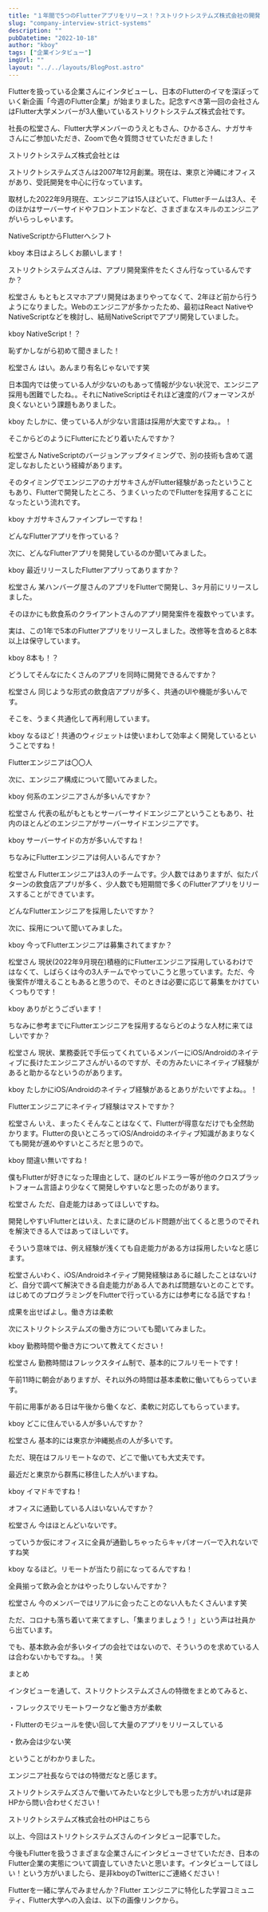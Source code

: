 ```yaml
---
title: "１年間で5つのFlutterアプリをリリース！？ストリクトシステムズ株式会社の開発効率がすごい"
slug: "company-interview-strict-systems"
description: ""
pubDatetime: "2022-10-18"
author: "kboy"
tags: ["企業インタビュー"]
imgUrl: ""
layout: "../../layouts/BlogPost.astro"
---
```



Flutterを扱っている企業さんにインタビューし、日本のFlutterのイマを深ぼっていく新企画「今週のFlutter企業」が始まりました。記念すべき第一回の会社さんはFlutter大学メンバーが3人働いているストリクトシステムズ株式会社です。



社長の松堂さん、Flutter大学メンバーのうえともさん、ひかるさん、ナガサキさんにご参加いただき、Zoomで色々質問させていただきました！



ストリクトシステムズ株式会社とは







ストリクトシステムズさんは2007年12月創業。現在は、東京と沖縄にオフィスがあり、受託開発を中心に行なっています。



取材した2022年9月現在、エンジニアは15人ほどいて、Flutterチームは3人、そのほかはサーバーサイドやフロントエンドなど、さまざまなスキルのエンジニアがいらっしゃいます。



NativeScriptからFlutterへシフト







kboy
本日はよろしくお願いします！



ストリクトシステムズさんは、アプリ開発案件をたくさん行なっているんですか？




松堂さん
もともとスマホアプリ開発はあまりやってなくて、2年ほど前から行うようになりました。Webのエンジニアが多かったため、最初はReact NativeやNativeScriptなどを検討し、結局NativeScriptでアプリ開発していました。




kboy
NativeScript！？



恥ずかしながら初めて聞きました！




松堂さん
はい。あんまり有名じゃないです笑



日本国内では使っている人が少ないのもあって情報が少ない状況で、エンジニア採用も困難でしたね。。それにNativeScriptはそれほど速度的パフォーマンスが良くないという課題もありました。




kboy
たしかに、使っている人が少ない言語は採用が大変ですよね。。！



そこからどのようにFlutterにたどり着いたんですか？




松堂さん
NativeScriptのバージョンアップタイミングで、別の技術も含めて選定しなおしたという経緯があります。



そのタイミングでエンジニアのナガサキさんがFlutter経験があったということもあり、Flutterで開発したところ、うまくいったのでFlutterを採用することになったという流れです。




kboy
ナガサキさんファインプレーですね！




どんなFlutterアプリを作っている？







次に、どんなFlutterアプリを開発しているのか聞いてみました。



kboy
最近リリースしたFlutterアプリってありますか？




松堂さん
某ハンバーグ屋さんのアプリをFlutterで開発し、3ヶ月前にリリースしました。



そのほかにも飲食系のクライアントさんのアプリ開発案件を複数やっています。



実は、この1年で5本のFlutterアプリをリリースしました。改修等を含めると8本以上は保守しています。




kboy
8本も！？



どうしてそんなにたくさんのアプリを同時に開発できるんですか？




松堂さん
同じような形式の飲食店アプリが多く、共通のUIや機能が多いんです。



そこを、うまく共通化して再利用しています。




kboy
なるほど！共通のウィジェットは使いまわして効率よく開発しているということですね！




Flutterエンジニアは〇〇人







次に、エンジニア構成について聞いてみました。



kboy
何系のエンジニアさんが多いんですか？




松堂さん
代表の私がもともとサーバーサイドエンジニアということもあり、社内のほとんどのエンジニアがサーバーサイドエンジニアです。




kboy
サーバーサイドの方が多いんですね！



ちなみにFlutterエンジニアは何人いるんですか？




松堂さん
Flutterエンジニアは3人のチームです。少人数ではありますが、似たパターンの飲食店アプリが多く、少人数でも短期間で多くのFlutterアプリをリリースすることができています。




どんなFlutterエンジニアを採用したいですか？







次に、採用について聞いてみました。



kboy
今ってFlutterエンジニアは募集されてますか？




松堂さん
現状(2022年9月現在)積極的にFlutterエンジニア採用しているわけではなくて、しばらくは今の3人チームでやっていこうと思っています。ただ、今後案件が増えることもあると思うので、そのときは必要に応じて募集をかけていくつもりです！




kboy
ありがとうございます！



ちなみに参考までにFlutterエンジニアを採用するならどのような人材に来てほしいですか？




松堂さん
現状、業務委託で手伝ってくれているメンバーにiOS/Androidのネイティブに長けたエンジニアさんがいるのですが、その方みたいにネイティブ経験があると助かるなというのがあります。




kboy
たしかにiOS/Androidのネイティブ経験があるとありがたいですよね。。！



Flutterエンジニアにネイティブ経験はマストですか？




松堂さん
いえ、まったくそんなことはなくて、Flutterが得意なだけでも全然助かります。Flutterの良いところってiOS/Androidのネイティブ知識があまりなくても開発が進めやすいところだと思うので。




kboy
間違い無いですね！



僕もFlutterが好きになった理由として、謎のビルドエラー等が他のクロスプラットフォーム言語より少なくて開発しやすいなと思ったのがあります。




松堂さん
ただ、自走能力はあってほしいですね。



開発しやすいFlutterとはいえ、たまに謎のビルド問題が出てくると思うのでそれを解決できる人ではあってほしいです。



そういう意味では、例え経験が浅くても自走能力がある方は採用したいなと感じます。




松堂さんいわく、iOS/Androidネイティブ開発経験はあるに越したことはないけど、自分で調べて解決できる自走能力がある人であれば問題ないとのことです。はじめてのプログラミングをFlutterで行っている方には参考になる話ですね！



成果を出せばよし。働き方は柔軟







次にストリクトシステムズの働き方についても聞いてみました。



kboy
勤務時間や働き方について教えてください！




松堂さん
勤務時間はフレックスタイム制で、基本的にフルリモートです！



午前11時に朝会がありますが、それ以外の時間は基本柔軟に働いてもらっています。



午前に用事がある日は午後から働くなど、柔軟に対応してもらっています。




kboy
どこに住んでいる人が多いんですか？




松堂さん
基本的には東京か沖縄拠点の人が多いです。



ただ、現在はフルリモートなので、どこで働いても大丈夫です。



最近だと東京から群馬に移住した人がいますね。




kboy
イマドキですね！



オフィスに通勤している人はいないんですか？




松堂さん
今はほとんどいないです。



っていうか仮にオフィスに全員が通勤しちゃったらキャパオーバーで入れないですね笑




kboy
なるほど。リモートが当たり前になってるんですね！



全員揃って飲み会とかはやったりしないんですか？




松堂さん
今のメンバーではリアルに会ったことのない人もたくさんいます笑



ただ、コロナも落ち着いて来てますし、「集まりましょう！」という声は社員から出ています。



でも、基本飲み会が多いタイプの会社ではないので、そういうのを求めている人は合わないかもですね。。！笑




まとめ



インタビューを通して、ストリクトシステムズさんの特徴をまとめてみると、



・フレックスでリモートワークなど働き方が柔軟



・Flutterのモジュールを使い回して大量のアプリをリリースしている



・飲み会は少ない笑



ということがわかりました。



エンジニア社長ならではの特徴だなと感じます。



ストリクトシステムズさんで働いてみたいなと少しでも思った方がいれば是非HPから問い合わせください！




ストリクトシステムズ株式会社のHPはこちら




以上、今回はストリクトシステムズさんのインタビュー記事でした。



今後もFlutterを扱うさまざまな企業さんにインタビューさせていただき、日本のFlutter企業の実態について調査していきたいと思います。インタビューしてほしい！という方がいましたら、是非kboyのTwitterにご連絡ください！




Flutterを一緒に学んでみませんか？Flutter エンジニアに特化した学習コミュニティ、Flutter大学への入会は、以下の画像リンクから。







